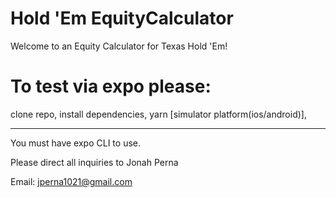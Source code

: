 # Hold 'Em EquityCalculator

Welcome to an Equity Calculator for Texas Hold 'Em!


# To test via expo please:  

  clone repo,
  install dependencies,
  yarn [simulator platform(ios/android)],
  
--------
You must have expo CLI to use.

Please direct all inquiries to Jonah Perna

Email: jperna1021@gmail.com
